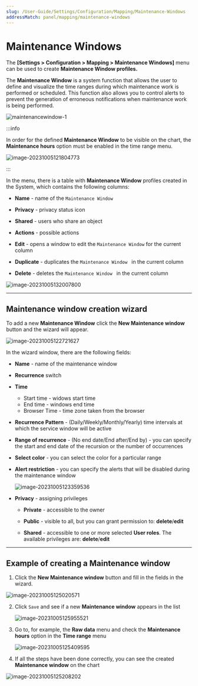 ```yaml
---
slug: /User-Guide/Settings/Configuration/Mapping/Maintenance-Windows
addressMatch: panel/mapping/maintenance-windows
---
```



# Maintenance Windows


The **[Settings > Configuration > Mapping > Maintenance Windows]** menu can be used to create **Maintenance Window profiles.**

The **Maintenance Window** is a system function that allows the user to define and visualize the time ranges during which maintenance work is performed or scheduled. This function also allows you to control alerts to prevent the generation of erroneous notifications when maintenance work is being performed.

![maintenancewindow-1](assets_02-Maintenance%20Windows/maintenancewindow-1.png)

:::info

In order for the defined **Maintenance Window** to be visible on the chart, the **Maintenance hours** option must be enabled in the time range menu.

 ![image-20231005121804773](assets_02-Maintenance%20Windows/image-20231005121804773.png)

:::

In the menu, there is a table with **Maintenance Window** profiles created in the System, which contains the following columns:

- **Name** - name of the `Maintenance Window`

- **Privacy** - privacy status icon

- **Shared** - users who share an object

- **Actions** - possible actions
- **Edit** - opens a window to edit the `Maintenance Window` for the current column
  
- **Duplicate** - duplicates the `Maintenance Window ` in the current column
  
- **Delete** - deletes the  `Maintenance Window ` in the current column

![image-20231005132007800](assets_02-Maintenance%20Windows/image-20231005132007800.png)

---

## Maintenance window creation wizard

To add a new **Maintenance Window** click the **New Maintenance window** button and the wizard will appear. 



![image-20231005122721627](assets_02-Maintenance%20Windows/image-20231005122721627.png)



In the wizard window, there are the following fields:

- **Name** - name of the maintenance window

- **Recurrence** switch

- **Time** 
  
  - Start time - widows start time
  - End time - windows end time
  - Browser Time - time zone taken from the browser
  
- **Recurrence Pattern** - (Daily/Weekly/Monthly/Yearly) time intervals at which the service window will be active

- **Range of recurrence** - (No end date/End after/End by) - you can specify the start and end date of the recursion or the number of occurrences 
  
- **Select color** - you can select the color for a particular range

- **Alert restriction** - you can specify the alerts that will be disabled during the maintenance window

  ![image-20231005123359536](assets_02-Maintenance%20Windows/image-20231005123359536.png)

- **Privacy** - assigning privileges 

  - **Private** - accessible to the owner

  - **Public** - visible to all, but you can grant permission to: **delete**/**edit**
    
  - **Shared** - accessible to one or more selected **User roles**. The available privileges are: **delete**/**edit**

---

## Example of creating a Maintenance window

1. Click the **New Maintenance window** button and fill in the fields in the wizard.

![image-20231005125020571](assets_02-Maintenance%20Windows/image-20231005125020571.png)

2. Click `Save` and see if a new **Maintenance window** appears in the list

   ![image-20231005125955521](assets_02-Maintenance%20Windows/image-20231005125955521.png)

3. Go to, for example, the **Raw data** menu and check the **Maintenance hours** option in the **Time range** menu

   ![image-20231005125409595](assets_02-Maintenance%20Windows/image-20231005125409595.png)

4. If all the steps have been done correctly, you can see the created **Maintenance window** on the chart

![image-20231005125208202](assets_02-Maintenance%20Windows/image-20231005125208202.png)

